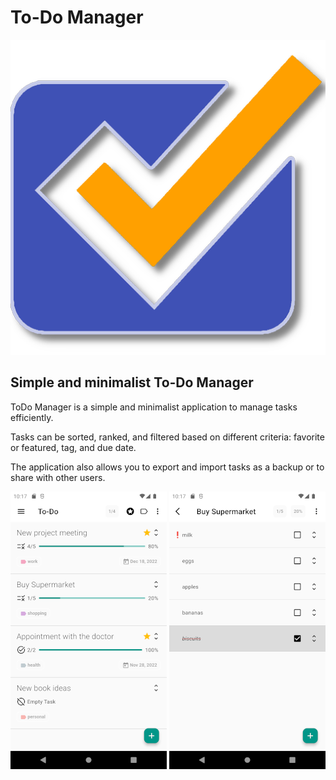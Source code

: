 # To-Do Manager

![Screenshot](https://github.com/Webierta/todo_manager/blob/main/fastlane/metadata/android/en/images/icon.png?raw=true)

## Simple and minimalist To-Do Manager

ToDo Manager is a simple and minimalist application to manage tasks efficiently.

Tasks can be sorted, ranked, and filtered based on different criteria: favorite or featured, tag, and due date.

The application also allows you to export and import tasks as a backup or to share with other users.

![Screenshot](https://github.com/Webierta/todo_manager/blob/main/fastlane/metadata/android/en/images/phoneScreenshots/screenshot_1.png?raw=true) ![Screenshot](https://github.com/Webierta/todo_manager/blob/main/fastlane/metadata/android/en/images/phoneScreenshots/screenshot_2.png?raw=true)

